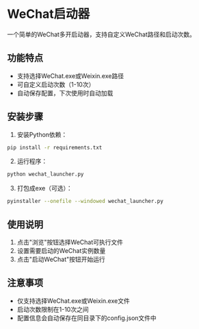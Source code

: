 # WeChat启动器

一个简单的WeChat多开启动器，支持自定义WeChat路径和启动次数。

## 功能特点

- 支持选择WeChat.exe或Weixin.exe路径
- 可自定义启动次数（1-10次）
- 自动保存配置，下次使用时自动加载

## 安装步骤

1. 安装Python依赖：
```bash
pip install -r requirements.txt
```

2. 运行程序：
```bash
python wechat_launcher.py
```

3. 打包成exe（可选）：
```bash
pyinstaller --onefile --windowed wechat_launcher.py
```

## 使用说明

1. 点击"浏览"按钮选择WeChat可执行文件
2. 设置需要启动的WeChat实例数量
3. 点击"启动WeChat"按钮开始运行

## 注意事项

- 仅支持选择WeChat.exe或Weixin.exe文件
- 启动次数限制在1-10次之间
- 配置信息会自动保存在同目录下的config.json文件中